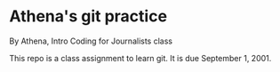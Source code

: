 # Athena's git practice

By Athena, Intro Coding for Journalists class

This repo is a class assignment to learn git. It is due September 1, 2001.

